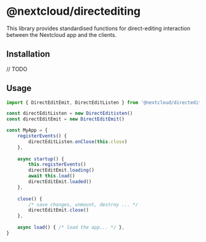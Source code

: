 # @nextcloud/directediting

This library provides standardised functions for direct-editing interaction between the Nextcloud app and the clients.

## Installation

// TODO

## Usage
```js
import { DirectEditEmit, DirectEditListen } from '@nextcloud/directediting'

const directEditListen = new DirectEditisten()
const directEditEmit = new DirectEditEmit()

const MyApp = {
    registerEvents() {
        directEditListen.onClose(this.close)
    },
    
    async startup() {
        this.registerEvents()
        directEditEmit.loading()
        await this.load()
        directEditEmit.loaded()
    },
    
    close() {
        /* save changes, unmount, destroy ... */
        directEditEmit.close()
    },
    
    async load() { /* load the app... */ },
}
```
